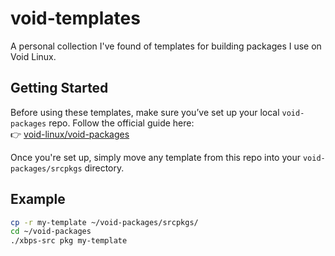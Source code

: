# void-templates

A personal collection I've found of templates for building packages I use on Void Linux.  

## Getting Started

Before using these templates, make sure you’ve set up your local `void-packages` repo. Follow the official guide here:  
👉 [void-linux/void-packages](https://github.com/void-linux/void-packages)

Once you're set up, simply move any template from this repo into your `void-packages/srcpkgs` directory.

## Example

```sh
cp -r my-template ~/void-packages/srcpkgs/
cd ~/void-packages
./xbps-src pkg my-template
```



